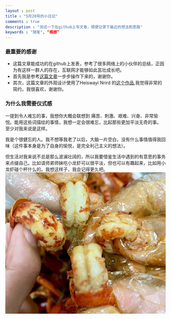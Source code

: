 ```yaml
---
layout : post
title : "5月20号的小日记"
comments : true
description : "测试一下在github上写文章，顺便记录下最近的想法和思路"
keywords : "随笔", “感想” 
---
```


### 最重要的感谢

- 这篇文章能成功的在github上发表，参考了很多网络上的小伙伴的总结，正因为有这样一群人的存在，互联网才能够如此茁壮成长吧。
- 首先我是参考[这篇文章](https://blog.csdn.net/u012168038/article/details/77715439)一步步操作下来的，谢谢你。
- 其次，这篇文章的外观设计使用了Heiswayi Nrird 的[这个作品](http://jekyllthemes.org/themes/thinkspace/),我觉得非常的简约，我很喜欢，谢谢你。

### 为什么我需要仪式感

一提到令人难忘的事，我想你大概会联想到 痛苦、刺激、艰难、兴奋、非常愉悦。能用这些词描绘的事情，我想一定会很难忘，比起那些更加平淡无奇的事。 至少对我来说是这样。

我是个很健忘的人。我不想等我老了以后，大脑一片空白，没有什么事情值得我回味（这件事本身是为了自身的愉悦，是完全利己主义的想法）。

但生活对我来说不总是那么波澜壮阔的，所以我要借鉴生活中遇到的有意思的事务来点缀自己。比如请师弟师妹吃小龙虾可以很平淡，但也可以有趣起来，比如用小龙虾碰个杯什么的。我想这样子，我会记得更久吧。
![avatar](pic/xiaolongxia.jpg)

